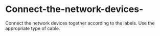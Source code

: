 # Connect-the-network-devices-
Connect the network devices together according to the labels. Use the appropriate type of cable.
